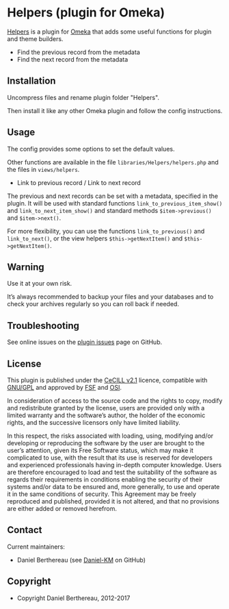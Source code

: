 Helpers (plugin for Omeka)
==========================

[Helpers] is a plugin for [Omeka] that adds some useful functions for plugin and
theme builders.

- Find the previous record from the metadata
- Find the next record from the metadata


Installation
------------

Uncompress files and rename plugin folder "Helpers".

Then install it like any other Omeka plugin and follow the config instructions.


Usage
-----

The config provides some options to set the default values.

Other functions are available in the file `libraries/Helpers/helpers.php` and
the files in `views/helpers`.

* Link to previous record / Link to next record

The previous and next records can be set with a metadata, specified in the
plugin. It will be used with standard functions `link_to_previous_item_show()`
and `link_to_next_item_show()` and standard methods `$item->previous()` and
`$item->next()`.

For more flexibility, you can use the functions `link_to_previous()` and `link_to_next()`,
or the view helpers `$this->getNextItem()` and `$this->getNextItem()`.


Warning
-------

Use it at your own risk.

It’s always recommended to backup your files and your databases and to check
your archives regularly so you can roll back if needed.


Troubleshooting
---------------

See online issues on the [plugin issues] page on GitHub.


License
-------

This plugin is published under the [CeCILL v2.1] licence, compatible with
[GNU/GPL] and approved by [FSF] and [OSI].

In consideration of access to the source code and the rights to copy, modify and
redistribute granted by the license, users are provided only with a limited
warranty and the software’s author, the holder of the economic rights, and the
successive licensors only have limited liability.

In this respect, the risks associated with loading, using, modifying and/or
developing or reproducing the software by the user are brought to the user’s
attention, given its Free Software status, which may make it complicated to use,
with the result that its use is reserved for developers and experienced
professionals having in-depth computer knowledge. Users are therefore encouraged
to load and test the suitability of the software as regards their requirements
in conditions enabling the security of their systems and/or data to be ensured
and, more generally, to use and operate it in the same conditions of security.
This Agreement may be freely reproduced and published, provided it is not
altered, and that no provisions are either added or removed herefrom.


Contact
-------

Current maintainers:

* Daniel Berthereau (see [Daniel-KM] on GitHub)


Copyright
---------

* Copyright Daniel Berthereau, 2012-2017


[Helpers]: https://github.com/Daniel-KM/Omeka-plugin-Helpers
[Omeka]: https://omeka.org
[plugin issues]: https://github.com/Daniel-KM/Omeka-plugin-Helpers/issues
[CeCILL v2.1]: https://www.cecill.info/licences/Licence_CeCILL_V2.1-en.html
[GNU/GPL]: https://www.gnu.org/licenses/gpl-3.0.html
[FSF]: https://www.fsf.org
[OSI]: http://opensource.org
[Daniel-KM]: https://github.com/Daniel-KM "Daniel Berthereau"
